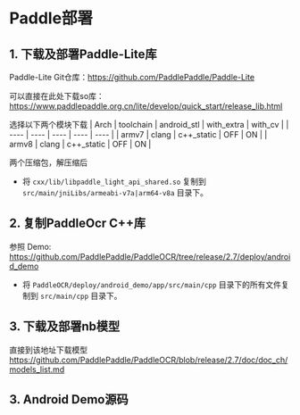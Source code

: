 # Paddle部署

## 1. 下载及部署Paddle-Lite库

Paddle-Lite Git仓库：https://github.com/PaddlePaddle/Paddle-Lite

可以直接在此处下载so库：https://www.paddlepaddle.org.cn/lite/develop/quick_start/release_lib.html 

选择以下两个模块下载
| Arch | toolchain | android_stl | with_extra | with_cv |
| ---- | ---- | ---- | ---- | ---- |
| armv7 | clang | c++_static | OFF | ON |
| armv8 | clang | c++_static | OFF | ON | 

两个压缩包，解压缩后
+ 将 `cxx/lib/libpaddle_light_api_shared.so` 复制到 `src/main/jniLibs/armeabi-v7a|arm64-v8a` 目录下。

## 2. 复制PaddleOcr C++库

参照 Demo: https://github.com/PaddlePaddle/PaddleOCR/tree/release/2.7/deploy/android_demo
+ 将 `PaddleOCR/deploy/android_demo/app/src/main/cpp` 目录下的所有文件复制到 `src/main/cpp` 目录下。



## 3. 下载及部署nb模型

直接到该地址下载模型
https://github.com/PaddlePaddle/PaddleOCR/blob/release/2.7/doc/doc_ch/models_list.md

## 3. Android Demo源码



